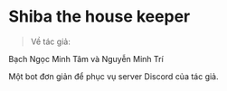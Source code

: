 # Shiba the house keeper

> Về tác giả:

  Bạch Ngọc Minh Tâm và Nguyễn Minh Trí
  
  Một bot đơn giản để phục vụ server Discord của tác giả.
